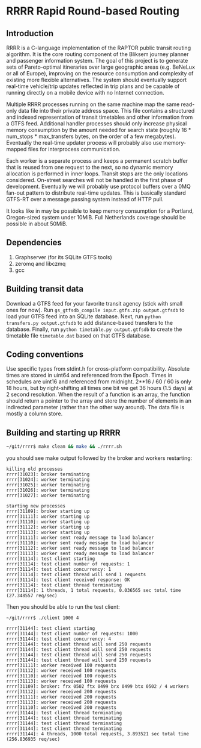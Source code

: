 RRRR Rapid Round-based Routing
==============================

Introduction
------------

RRRR is a C-language implementation of the RAPTOR public transit routing algorithm. It is the core routing component of the Bliksem journey planner and passenger information system. The goal of this project is to generate sets of Pareto-optimal itineraries over large geographic areas (e.g. BeNeLux or all of Europe), improving on the resource consumption and complexity of existing more flexible alternatives. The system should eventually support real-time vehicle/trip updates reflected in trip plans and be capable of running directly on a mobile device with no Internet connection.

Multiple RRRR processes running on the same machine map the same read-only data file into their private address space. This file contains a structured and indexed representation of transit timetables and other information from a GTFS feed. Additional handler processes should only increase physical memory consumption by the amount needed for search state (roughly 16 * num_stops * max_transfers bytes, on the order of a few megabytes). Eventually the real-time updater process will probably also use memory-mapped files for interprocess communication.

Each worker is a separate process and keeps a permanent scratch buffer that is reused from one request to the next, so no dynamic memory allocation is performed in inner loops. Transit stops are the only locations considered. On-street searches will not be handled in the first phase of development. Eventually we will probably use protocol buffers over a 0MQ fan-out pattern to distribute real-time updates. This is basically standard GTFS-RT over a message passing system instead of HTTP pull.

It looks like in may be possible to keep memory consumption for a Portland, Oregon-sized system under 10MiB. Full Netherlands coverage should be possible in about 50MiB.

Dependencies
------------

1. Graphserver (for its SQLite GTFS tools)
2. zeromq and libczmq
3. gcc


Building transit data
---------------------

Download a GTFS feed for your favorite transit agency (stick with small ones for now).
Run `gs_gtfsdb_compile input.gtfs.zip output.gtfsdb` to load your GTFS feed into an SQLite database.
Next, run `python transfers.py output.gtfsdb` to add distance-based transfers to the database.
Finally, run `python timetable.py output.gtfsdb` to create the timetable file `timetable.dat` based on that GTFS database.


Coding conventions
-----------------------------
Use specific types from stdint.h for cross-platform compatibility.
Absolute times are stored in uint64 and referenced from the Epoch.
Times in schedules are uint16 and referenced from midnight. 2**16 / 60 / 60 is only 18 hours, but by right-shifting all times one bit we get 36 hours (1.5 days) at 2 second resolution.
When the result of a function is an array, the function should return a pointer to the array and store the number of elements in an indirected parameter (rather than the other way around).
The data file is mostly a column store.


Building and starting up RRRR
-----------------------------

```bash
~/git/rrrr$ make clean && make && ./rrrr.sh
```

you should see make output followed by the broker and workers restarting:

```
killing old processes
rrrr[31023]: broker terminating
rrrr[31024]: worker terminating
rrrr[31025]: worker terminating
rrrr[31026]: worker terminating
rrrr[31027]: worker terminating

starting new processes
rrrr[31109]: broker starting up
rrrr[31111]: worker starting up
rrrr[31110]: worker starting up
rrrr[31112]: worker starting up
rrrr[31113]: worker starting up
rrrr[31111]: worker sent ready message to load balancer
rrrr[31110]: worker sent ready message to load balancer
rrrr[31112]: worker sent ready message to load balancer
rrrr[31113]: worker sent ready message to load balancer
rrrr[31114]: test client starting
rrrr[31114]: test client number of requests: 1
rrrr[31114]: test client concurrency: 1
rrrr[31114]: test client thread will send 1 requests
rrrr[31114]: test client received response: OK
rrrr[31114]: test client thread terminating
rrrr[31114]: 1 threads, 1 total requests, 0.036565 sec total time (27.348557 req/sec)
````

Then you should be able to run the test client:

```
~/git/rrrr$ ./client 1000 4

rrrr[31144]: test client starting
rrrr[31144]: test client number of requests: 1000
rrrr[31144]: test client concurrency: 4
rrrr[31144]: test client thread will send 250 requests
rrrr[31144]: test client thread will send 250 requests
rrrr[31144]: test client thread will send 250 requests
rrrr[31144]: test client thread will send 250 requests
rrrr[31111]: worker received 100 requests
rrrr[31112]: worker received 100 requests
rrrr[31110]: worker received 100 requests
rrrr[31113]: worker received 100 requests
rrrr[31109]: broker: frx 0502 ftx 0499 brx 0499 btx 0502 / 4 workers
rrrr[31112]: worker received 200 requests
rrrr[31111]: worker received 200 requests
rrrr[31113]: worker received 200 requests
rrrr[31110]: worker received 200 requests
rrrr[31144]: test client thread terminating
rrrr[31144]: test client thread terminating
rrrr[31144]: test client thread terminating
rrrr[31144]: test client thread terminating
rrrr[31144]: 4 threads, 1000 total requests, 3.893521 sec total time (256.836935 req/sec)
```

